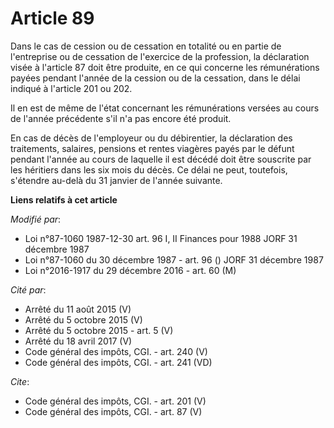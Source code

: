 # Article 89

Dans le cas de cession ou de cessation en totalité ou en partie de l'entreprise ou de cessation de l'exercice de la
profession, la déclaration visée à l'article 87 doit être produite, en ce qui concerne les rémunérations payées pendant
l'année de la cession ou de la cessation, dans le délai indiqué à l'article 201 ou 202.

Il en est de même de l'état concernant les rémunérations versées au cours de l'année précédente s'il n'a pas encore été
produit.

En cas de décès de l'employeur ou du débirentier, la déclaration des traitements, salaires, pensions et rentes viagères payés
par le défunt pendant l'année au cours de laquelle il est décédé doit être souscrite par les héritiers dans les six mois du
décès. Ce délai ne peut, toutefois, s'étendre au-delà du 31 janvier de l'année suivante.

**Liens relatifs à cet article**

_Modifié par_:

  - Loi n°87-1060 1987-12-30 art. 96 I, II Finances pour 1988 JORF 31 décembre 1987
  - Loi n°87-1060 du 30 décembre 1987 - art. 96 () JORF 31 décembre 1987
  - Loi n°2016-1917 du 29 décembre 2016 - art. 60 (M)

_Cité par_:

  - Arrêté du 11 août 2015 (V)
  - Arrêté du 5 octobre 2015 (V)
  - Arrêté du 5 octobre 2015 - art. 5 (V)
  - Arrêté du 18 avril 2017 (V)
  - Code général des impôts, CGI. - art. 240 (V)
  - Code général des impôts, CGI. - art. 241 (VD)

_Cite_:

  - Code général des impôts, CGI. - art. 201 (V)
  - Code général des impôts, CGI. - art. 87 (V)

